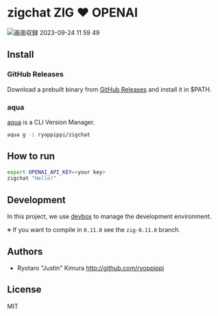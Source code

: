 # zigchat ZIG ❤️ OPENAI

![画面収録 2023-09-24 11 59 49](https://github.com/ryoppippi/zigchat/assets/1560508/f1f1533d-0cc7-44ec-ae3b-219ecd9992b7)

## Install

### GitHub Releases

Download a prebuilt binary from [GitHub Releases](https://github.com/ryoppippi/zigchat/releases) and install it in $PATH.

### aqua

[aqua](https://aquaproj.github.io/) is a CLI Version Manager.

```bash
aqua g -i ryoppippi/zigchat
```

## How to run

```bash
export OPENAI_API_KEY=<your key>
zigchat "Hello!"
```

## Development
In this project, we use [devbox](https://www.jetify.com/devbox) to manage the development environment.

※  If you want to compile in `0.11.0` see the `zig-0.11.0` branch.


## Authors

- Ryotaro "Justin" Kimura http://github.com/ryoppippi

## License
MIT


